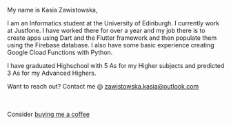 My name is Kasia Zawistowska,

I am an Informatics student at the University of Edinburgh. I currently work at Justfone. I have worked there for over a year and my job there is to create apps using Dart and the Flutter framework and then populate them using the Firebase database. I also have some basic experience creating Google Cload Functions with Python.

I have graduated Highschool with 5 As for my Higher subjects and predicted 3 As for my Advanced Highers.

Want to reach out? Contact me @ zawistowska.kasia@outlook.com

<br><br>
Consider [buying me a coffee](https://www.buymeacoffee.com/zawistowskQ)

<!---
K-Zawis/K-Zawis is a ✨ special ✨ repository because its `README.md` (this file) appears on your GitHub profile.
You can click the Preview link to take a look at your changes.
--->
